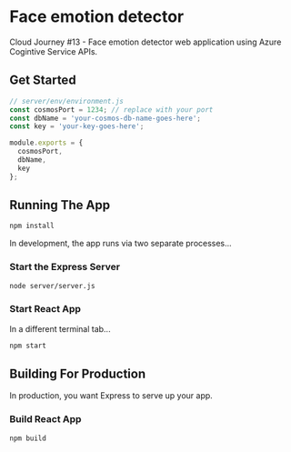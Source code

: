 # Face emotion detector

Cloud Journey #13 - Face emotion detector web application using Azure Cogintive Service APIs.

## Get Started

```javascript
// server/env/environment.js
const cosmosPort = 1234; // replace with your port
const dbName = 'your-cosmos-db-name-goes-here';
const key = 'your-key-goes-here';

module.exports = {
  cosmosPort,
  dbName,
  key
};
```

## Running The App
```bash
npm install
```

In development, the app runs via two separate processes...

### Start the Express Server

```bash
node server/server.js
```


### Start React App

In a different terminal tab...

```bash
npm start
```

## Building For Production

In production, you want Express to serve up your app.

### Build React App

```bash
npm build
```

